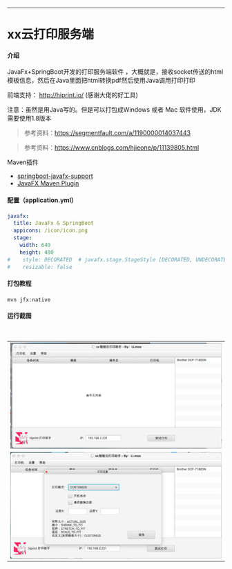 ****
# xx云打印服务端

#### 介绍
JavaFx+SpringBoot开发的打印服务端软件 ，大概就是，接收socket传送的html模板信息，然后在Java里面把html转换pdf然后使用Java调用打印打印

前端支持： http://hiprint.io/  (感谢大佬的好工具)

注意：虽然是用Java写的。但是可以打包成Windows 或者 Mac 软件使用，JDK需要使用1.8版本


> 参考资料：https://segmentfault.com/a/1190000014037443

> 参考资料：https://www.cnblogs.com/hjieone/p/11139805.html

Maven插件
- [springboot-javafx-support](https://github.com/roskenet/springboot-javafx-support)
- [JavaFX Maven Plugin](https://github.com/javafx-maven-plugin/javafx-maven-plugin)

#### 配置（application.yml）

```yaml
javafx:
  title: JavaFx & SpringBoot
  appicons: /icon/icon.png
  stage:
    width: 640
    height: 480
#    style: DECORATED  # javafx.stage.StageStyle [DECORATED, UNDECORATED, TRANSPARENT, UTILITY, UNIFIED]
#    resizable: false
```

#### 打包教程

`mvn jfx:native`



#### 运行截图

<table>
    <tr>   
        <td><img src="/doc/运行截图/001.png"/></td>
    </tr>   
    <br> 
    <tr> 
         <td><img src="/doc/运行截图/002.png"/></td>
    </tr>
</table>
